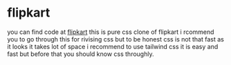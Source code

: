 # flipkart
you can find code at
<a href="default.asp" target="_blank">flipkart</a>
this is pure css clone of flipkart 
i rcommend you to go through this for rivising css but to be honest css is not that fast as it looks
it takes lot of space 
i recommend to use tailwind css it is easy and fast but before that you should know css throughly.

